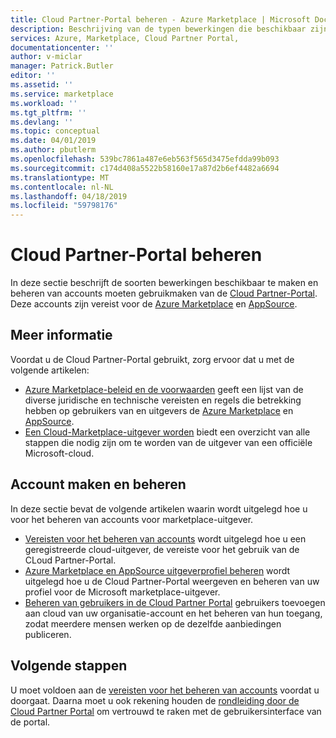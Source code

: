 ```yaml
---
title: Cloud Partner-Portal beheren - Azure Marketplace | Microsoft Docs
description: Beschrijving van de typen bewerkingen die beschikbaar zijn voor het beheren van accounts voor de Cloud Partner-Portal voor Azure Marketplace.
services: Azure, Marketplace, Cloud Partner Portal,
documentationcenter: ''
author: v-miclar
manager: Patrick.Butler
editor: ''
ms.assetid: ''
ms.service: marketplace
ms.workload: ''
ms.tgt_pltfrm: ''
ms.devlang: ''
ms.topic: conceptual
ms.date: 04/01/2019
ms.author: pbutlerm
ms.openlocfilehash: 539bc7861a487e6eb563f565d3475efdda99b093
ms.sourcegitcommit: c174d408a5522b58160e17a87d2b6ef4482a6694
ms.translationtype: MT
ms.contentlocale: nl-NL
ms.lasthandoff: 04/18/2019
ms.locfileid: "59798176"
---
```

# <a name="cloud-partner-portal-management"></a>Cloud Partner-Portal beheren

In deze sectie beschrijft de soorten bewerkingen beschikbaar te maken en beheren van accounts moeten gebruikmaken van de [Cloud Partner-Portal](https://cloudpartner.azure.com).  Deze accounts zijn vereist voor de [Azure Marketplace](https://azuremarketplace.microsoft.com) en [AppSource](https://appsource.microsoft.com).  


## <a name="background-information"></a>Meer informatie

Voordat u de Cloud Partner-Portal gebruikt, zorg ervoor dat u met de volgende artikelen:

- [Azure Marketplace-beleid en de voorwaarden](../../policies-terms.md) geeft een lijst van de diverse juridische en technische vereisten en regels die betrekking hebben op gebruikers van en uitgevers de [Azure Marketplace](https://azuremarketplace.microsoft.com) en [AppSource](https://appsource.microsoft.com).
- [Een Cloud-Marketplace-uitgever worden](../../become-publisher.md) biedt een overzicht van alle stappen die nodig zijn om te worden van de uitgever van een officiële Microsoft-cloud.


## <a name="account-creation-and-management"></a>Account maken en beheren

In deze sectie bevat de volgende artikelen waarin wordt uitgelegd hoe u voor het beheren van accounts voor marketplace-uitgever.

- [Vereisten voor het beheren van accounts](./cpp-manage-prerequisites.md) wordt uitgelegd hoe u een geregistreerde cloud-uitgever, de vereiste voor het gebruik van de CLoud Partner-Portal.
- [Azure Marketplace en AppSource uitgeverprofiel beheren](./cpp-manage-publisher-profile.md) wordt uitgelegd hoe u de Cloud Partner-Portal weergeven en beheren van uw profiel voor de Microsoft marketplace-uitgever. 
- [Beheren van gebruikers in de Cloud Partner Portal](./cpp-manage-users.md) gebruikers toevoegen aan cloud van uw organisatie-account en het beheren van hun toegang, zodat meerdere mensen werken op de dezelfde aanbiedingen publiceren.


## <a name="next-steps"></a>Volgende stappen

U moet voldoen aan de [vereisten voor het beheren van accounts](./cpp-manage-prerequisites.md) voordat u doorgaat.  Daarna moet u ook rekening houden de [rondleiding door de Cloud Partner Portal](../portal-tour/cpp-portal-tour.md) om vertrouwd te raken met de gebruikersinterface van de portal.
